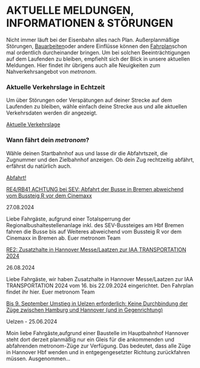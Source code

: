 AKTUELLE MELDUNGEN, INFORMATIONEN & STÖRUNGEN
==========

Nicht immer läuft bei der Eisenbahn alles nach Plan. Außerplanmäßige Störungen, [Bauarbeiten](https://www.der-metronom.de/fahrplan/baustellen-uebersicht/)oder andere Einflüsse können den [Fahrplan](https://www.der-metronom.de/fahrplan/regelfahrplan/)schon mal ordentlich durcheinander bringen. Um bei solchen Beeinträchtigungen auf dem Laufenden zu bleiben, empfiehlt sich der Blick in unsere aktuellen Meldungen. Hier findet ihr übrigens auch alle Neuigkeiten zum Nahverkehrsangebot von *metronom*.

### Aktuelle Verkehrslage in Echtzeit ###

Um über Störungen oder Verspätungen auf deiner Strecke auf dem Laufenden zu bleiben, wähle einfach deine Strecke aus und alle aktuellen Verkehrsdaten werden dir angezeigt.

[Aktuelle Verkehrslage](https://www.der-metronom.de/fahrplan/aktuelle-verkehrslage/)

### Wann fährt dein *metronom*? ###

Wähle deinen Startbahnhof aus und lasse dir die Abfahrtszeit, die Zugnummer und den Zielbahnhof anzeigen. Ob dein Zug rechtzeitig abfährt, erfährst du natürlich auch.

[Abfahrt!](https://www.der-metronom.de/fahrplan/wann-faehrt-mein-metronom/)

[RE4/RB41 ACHTUNG bei SEV: Abfahrt der Busse in Bremen abweichend vom Bussteig R vor dem Cinemaxx](https://www.der-metronom.de/aktuell/re4-rb41-achtung-bei-sev-abfahrt-der-busse-in-bremen-abweichend-vom-bussteig-r-vor-dem-cinemaxx/)

 27.08.2024

Liebe Fahrgäste,
aufgrund einer Totalsperrung der Regionalbushaltestellenanlage inkl. des SEV-Bussteiges am Hbf Bremen fahren die Busse bis auf Weiteres abweichend vom Bussteig R vor dem Cinemaxx in Bremen ab.
Euer metronom Team

[RE2: Zusatzhalte in Hannover Messe/Laatzen zur IAA TRANSPORTATION 2024](https://www.der-metronom.de/aktuell/re2-zusatzhalte-in-hannover-messe-laatzen-zur-iaa-transportation-2024/)

 26.08.2024

Liebe Fahrgäste,
wir haben Zusatzhalte in Hannover Messe/Laatzen zur IAA TRANSPORTATION 2024 vom 16. bis 22.09.2024 eingerichtet. Den Fahrplan findet ihr hier.
Euer metronom Team

[Bis 9. September Umstieg in Uelzen erforderlich: Keine Durchbindung der Züge zwischen Hamburg und Hannover (und in Gegenrichtung)](https://www.der-metronom.de/aktuell/bis-9-september-umstieg-in-uelzen-erforderlich-keine-durchbindung-der-zuege-zwischen-hamburg-und-hannover-und-in-gegenrichtung/)

 Uelzen - 25.06.2024

Moin liebe Fahrgäste,aufgrund einer Baustelle im Hauptbahnhof Hannover steht dort derzeit planmäßig nur ein Gleis für die ankommenden und abfahrenden metronom-Züge zur Verfügung. Das bedeutet, dass alle Züge in Hannover Hbf wenden und in entgegengesetzter Richtung zurückfahren müssen. Ausgenommen...
